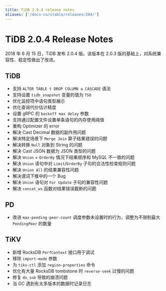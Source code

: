 ```yaml
---
title: TiDB 2.0.4 release notes
aliases: ['/docs-cn/stable/releases/204/']
---
```


# TiDB 2.0.4 Release Notes

2018 年 6 月 15 日，TiDB 发布 2.0.4 版。该版本在 2.0.3 版的基础上，对系统兼容性、稳定性做出了改进。

## TiDB

- 支持 `ALTER TABLE t DROP COLUMN a CASCADE` 语法
- 支持设置 `tidb_snapshot` 变量的值为 `TSO`
- 优化监控项中语句类型展示
- 优化查询代价估计精度
- 设置 gRPC 的 `backoff max delay` 参数
- 支持通过配置文件设置单条语句的内存使用阈值
- 重构 Optimizer 的 error
- 解决 Cast Decimal 数据的副作用问题
- 解决特定场景下 `Merge Join` 算子结果错误的问题
- 解决转换 `Null` 对象到 String 的问题
- 解决 Cast JSON 数据为 JSON 类型的问题
- 解决 `Union` + `OrderBy` 情况下结果顺序和 MySQL 不一致的问题
- 解决 `Union` 语句中对 `Limit`/`OrderBy` 子句的合法性检查规则问题
- 解决 `Union All` 的结果兼容性问题
- 解决谓词下推中的一个 Bug
- 解决 `Union` 语句对 `For Update` 子句的兼容性问题
- 解决 `concat_ws` 函数对结果错误截断的问题

## PD

- 改进 `max-pending-peer-count` 调度参数未设置时的行为，调整为不限制最大 `PendingPeer` 的数量

## TiKV

- 新增 RocksDB `PerfContext` 接口用于调试
- 移除 `import-mode` 参数
- 为 `tikv-ctl` 添加 `region-properties` 命令
- 优化有大量 RocksDB tombstone 时 `reverse-seek` 过慢的问题
- 修复 `do_sub` 导致的崩溃问题
- 当 GC 遇到有太多版本的数据时记录日志
